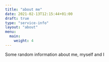 ```yaml
---
title: "about me"
date: 2021-02-13T12:15:44+01:00
draft: true
type: "service-info"
layout: "about"
menu:
  main:
    weight: 4
---
```


Some random information about me, myself and I